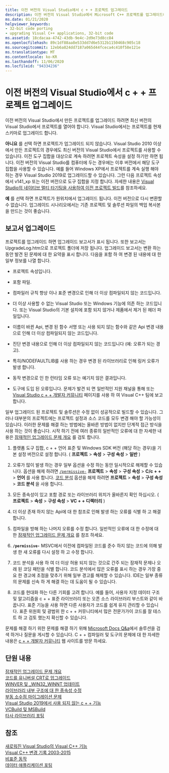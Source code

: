 ```yaml
---
title: 이전 버전의 Visual Studio에서 c + + 프로젝트 업그레이드
description: 이전 버전의 Visual Studio에서 Microsoft C++ 프로젝트를 업그레이드하는 방법.
ms.date: 01/21/2020
helpviewer_keywords:
- 32-bit code porting
- upgrading Visual C++ applications, 32-bit code
ms.assetid: 18cdacaa-4742-43db-9e4c-2d9e73d8cc84
ms.openlocfilehash: 89c1df88aa8e533dd7d6e5312b1150468c905c18
ms.sourcegitcommit: 12eb6a824dd7187a065d44fceca4c410f58e121e
ms.translationtype: MT
ms.contentlocale: ko-KR
ms.lasthandoff: 11/06/2020
ms.locfileid: "94334236"
---
```

# <a name="upgrade-c-projects-from-earlier-versions-of-visual-studio"></a>이전 버전의 Visual Studio에서 c + + 프로젝트 업그레이드

이전 버전의 Visual Studio에서 만든 프로젝트를 업그레이드 하려면 최신 버전의 Visual Studio에서 프로젝트를 열어야 합니다. Visual Studio에서는 프로젝트를 현재 스키마로 업그레이드 합니다.

**아니요** 를 선택 하면 프로젝트가 업그레이드 되지 않습니다. Visual Studio 2010 이상에서 만든 프로젝트의 경우에도 최신 버전의 Visual Studio에서 프로젝트를 사용할 수 있습니다. 이전 도구 집합을 대상으로 계속 하려면 프로젝트 속성을 설정 하기만 하면 됩니다. 이전 버전의 Visual Studio를 컴퓨터에 두는 경우에는 이후 버전에서 해당 도구 집합을 사용할 수 있습니다. 예를 들어 Windows XP에서 프로젝트를 계속 실행 해야 하는 경우 Visual Studio 2019로 업그레이드할 수 있습니다. 그런 다음 프로젝트 속성에서 v141_xp 또는 이전 버전으로 도구 집합을 지정 합니다. 자세한 내용은 [Visual Studio의 네이티브 멀티 타기팅을 사용하여 이전 프로젝트 빌드](use-native-multi-targeting.md)를 참조하세요.

**예** 를 선택 하면 프로젝트가 원위치에서 업그레이드 됩니다. 이전 버전으로 다시 변환할 수 없습니다. 업그레이드 시나리오에서는 기존 프로젝트 및 솔루션 파일의 백업 복사본을 만드는 것이 좋습니다.

## <a name="upgrade-reports"></a>보고서 업그레이드

프로젝트를 업그레이드 하면 업그레이드 보고서가 표시 됩니다. 또한 보고서는 UpgradeLog.htm으로 프로젝트 폴더에 저장 됩니다. 업그레이드 보고서는 변환 하는 동안 발견 된 문제에 대 한 요약을 표시 합니다. 다음을 포함 하 여 변경 된 내용에 대 한 일부 정보를 나열 합니다.

- 프로젝트 속성입니다.

- 포함 파일.

- 컴파일러 규칙 향상 이나 표준 변경으로 인해 더 이상 컴파일되지 않는 코드입니다.

- 더 이상 사용할 수 없는 Visual Studio 또는 Windows 기능에 의존 하는 코드입니다. 또는 Visual Studio의 기본 설치에 포함 되지 않거나 제품에서 제거 된 헤더 파일입니다.

- 이름이 바뀐 Api, 변경 된 함수 서명 또는 사용 되지 않는 함수와 같은 Api 변경 내용으로 인해 더 이상 컴파일되지 않는 코드입니다.

- 진단 변경 내용으로 인해 더 이상 컴파일되지 않는 코드입니다 (예: 오류가 되는 경고).

- 특히/NODEFAULTLIB를 사용 하는 경우 변경 된 라이브러리로 인해 링커 오류가 발생 합니다.

- 동작 변경으로 인 한 런타임 오류 또는 예기치 않은 결과입니다.

- 도구에 도입 된 오류입니다. 문제가 발견 되 면 일반적인 지원 채널을 통해 또는 [Visual Studio c + + 개발자 커뮤니티](https://aka.ms/feedback/report?space=62) 페이지를 사용 하 여 Visual C++ 팀에 보고 합니다.

일부 업그레이드 된 프로젝트 및 솔루션은 수정 없이 성공적으로 빌드할 수 있습니다. 그러나 대부분의 프로젝트에는 프로젝트 설정과 소스 코드를 모두 변경 해야 할 가능성이 있습니다. 이러한 문제를 해결 하는 방법에는 올바른 방법이 없지만 단계적 접근 방식을 사용 하는 것이 좋습니다. 시작 하기 전에 여러 종류의 일반적인 오류에 대 한 자세한 내용은 [잠재적인 업그레이드 문제 개요](../porting/overview-of-potential-upgrade-issues-visual-cpp.md) 를 검토 합니다.

1. 플랫폼 도구 집합, c + + 언어 표준 및 Windows SDK 버전 (해당 하는 경우)을 기본 설정 버전으로 설정 합니다. ( **프로젝트**  >  **속성**  >  **구성 속성**  >  **일반** )

1. 오류가 많이 발생 하는 경우 일부 옵션을 수정 하는 동안 일시적으로 해제할 수 있습니다. 옵션을 해제 하려면 [`/permissive-`](../build/reference/permissive-standards-conformance.md) **프로젝트**  >  **속성**  >  **구성 속성**  >  **C/c + +**  >  **언어** 를 사용 합니다. [코드 분석](../code-quality/code-analysis-for-c-cpp-overview.md) 옵션을 해제 하려면 **프로젝트**  >  **속성**  >  **구성 속성**  >  **코드 분석** 을 사용 합니다.

1. 모든 종속성이 있고 포함 경로 또는 라이브러리 위치가 올바른지 확인 하십시오. ( **프로젝트**  >  **속성**  >  **구성 속성**  >  **VC + + 디렉터리** )

1. 더 이상 존재 하지 않는 Api에 대 한 참조로 인해 발생 하는 오류를 식별 하 고 해결 합니다.

1. 컴파일을 방해 하는 나머지 오류를 수정 합니다. 일반적인 오류에 대 한 수정에 대 한 [잠재적인 업그레이드 문제 개요](../porting/overview-of-potential-upgrade-issues-visual-cpp.md) 를 참조 하세요.

1. **`/permissive-`** MSVC에서 이전에 컴파일된 코드를 준수 하지 않는 코드에 의해 발생 한 새 오류를 다시 설정 하 고 수정 합니다.

1. 코드 분석을 사용 하 여 더 이상 허용 되지 않는 것으로 간주 되는 잠재적 문제나 오래 된 코딩 패턴을 식별 합니다. 코드 분석에서 많은 오류를 표시 하는 경우 가장 중요 한 경고에 초점을 맞추기 위해 일부 경고를 해제할 수 있습니다. IDE는 일부 종류의 문제를 신속 하 게 해결 하는 데 도움이 될 수 있습니다.

1. 코드를 현대화 하는 다른 기회를 고려 합니다. 예를 들어, 사용자 지정 데이터 구조 및 알고리즘을 c + + 표준 라이브러리 또는 오픈 소스 라이브러리 부스트와 같이 바꿉니다. 표준 기능을 사용 하면 다른 사용자가 코드를 쉽게 유지 관리할 수 있습니다. 표준 위원회 및 광범위 한 c + + 커뮤니티에서 많은 전문가가이 코드를 잘 테스트 하 고 검토 했는지 확신할 수 있습니다.

문제를 해결 하기 위한 문제를 해결 하기 위해 [Microsoft Docs Q&a](/answers/topics/c%2B%2B.html)에서 솔루션을 검색 하거나 질문을 게시할 수 있습니다. C + + 컴파일러 및 도구의 문제에 대 한 자세한 내용은 [c + + 개발자 커뮤니티](https://aka.ms/vsfeedback/browsecpp) 웹 사이트를 방문 하세요.

## <a name="in-this-section"></a>단원 내용

[잠재적인 업그레이드 문제 개요](overview-of-potential-upgrade-issues-visual-cpp.md)\
[코드를 유니버설 CRT로 업그레이드](upgrade-your-code-to-the-universal-crt.md)\
[WINVER 및 _WIN32_WINNT 업데이트](modifying-winver-and-win32-winnt.md)\
[라이브러리 내부 구조에 대 한 종속성 수정](fix-your-dependencies-on-library-internals.md)\
[부동 소수점 마이그레이션 문제](floating-point-migration-issues.md)\
[Visual Studio 2019에서 사용 되지 않는 c + + 기능](features-deprecated-in-visual-studio.md)\
[VCBuild 및 MSBuild](build-system-changes.md)\
[타사 라이브러리 포팅](porting-third-party-libraries.md)

## <a name="see-also"></a>참조

[새로워진 Visual Studio의 Visual C++ 기능](../overview/what-s-new-for-visual-cpp-in-visual-studio.md)\
[Visual C++ 변경 기록 2003-2015](../porting/visual-cpp-change-history-2003-2015.md)\
[비표준 동작](../cpp/nonstandard-behavior.md)\
[데이터 애플리케이션 포팅](../data/data-access-programming-mfc-atl.md)
